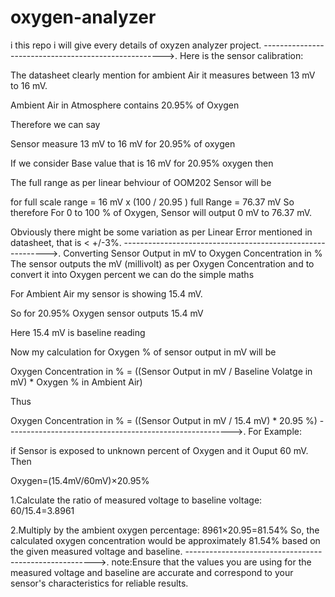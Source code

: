 # oxygen-analyzer
i this repo i will give every details of oxyzen analyzer  project.
----------------------------------------------------->.
Here is the sensor calibration:

The datasheet clearly mention for ambient Air it measures between 13 mV to 16 mV.

Ambient Air in Atmosphere contains 20.95% of Oxygen 

Therefore we can say

Sensor measure 13 mV to 16 mV for 20.95% of oxygen

If we consider Base value that is 16 mV for 20.95% oxygen then

The full range as per linear behviour of OOM202 Sensor will be

for full scale range = 16 mV x (100 / 20.95 )
full Range = 76.37 mV
So therefore
For 0 to 100 % of Oxygen, Sensor will output 0 mV to 76.37 mV.

Obviously there might be some variation as per Linear Error mentioned in datasheet, that is < +/-3%.
----------------------------------------------------------->.
Converting Sensor Output in mV to Oxygen Concentration in %
The sensor outputs the mV (millivolt) as per Oxygen Concentration and to convert it into Oxygen percent we can do the simple maths

For Ambient Air my sensor is showing 15.4 mV.

So for 20.95% Oxygen sensor outputs 15.4 mV

Here 15.4 mV is baseline reading

Now my calculation for Oxygen % of sensor output in mV will be

Oxygen Concentration in % = ((Sensor Output in mV / Baseline Volatge in mV) * Oxygen % in Ambient Air)

Thus

Oxygen Concentration in % = ((Sensor Output in mV / 15.4 mV) * 20.95 %)
-------------------------------------------------------->.
For Example:

if Sensor is exposed to unknown percent of Oxygen and it Ouput 60 mV.
Then

Oxygen=(15.4mV/60mV)×20.95%

1.Calculate the ratio of measured voltage to baseline voltage:
60/15.4=3.8961

2.Multiply by the ambient oxygen percentage:
8961×20.95=81.54%
So, the calculated oxygen concentration would be approximately 81.54% based on the given measured voltage and baseline.
------------------------------------------------------->.
note:Ensure that the values you are using for the measured voltage and baseline are accurate and correspond to your sensor's characteristics for reliable results.


